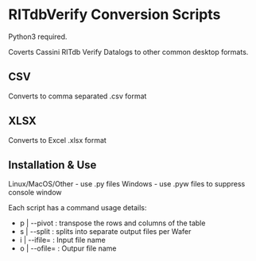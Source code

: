 # RITdbVerify Conversion Scripts

Python3 required.

Coverts Cassini RITdb Verify Datalogs to other common desktop formats.

## CSV

Converts to comma separated .csv format

## XLSX

Converts to Excel .xlsx format

## Installation & Use

Linux/MacOS/Other - use .py files
Windows - use .pyw files to suppress console window

Each script has a command usage details:
- p | --pivot : transpose the rows and columns of the table
- s | --split : splits into separate output files per Wafer
- i | --ifile= : Input file name
- o | --ofile= : Outpur file name
